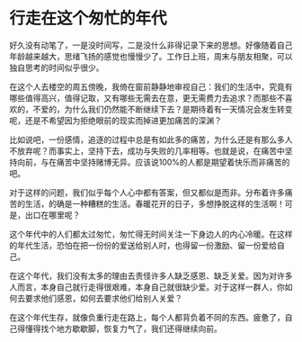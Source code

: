 # 行走在这个匆忙的年代

好久没有动笔了，一是没时间写，二是没什么非得记录下来的思想。好像随着自己年龄越来越大，思绪飞扬的感觉也慢慢少了。工作日上班，周末与朋友相聚，可以独自思考的时间似乎很少。
 
在这个人去楼空的周五傍晚，我倚在窗前静静地审视自己：我们的生活中，究竟有哪些值得高兴，值得记取，又有哪些无需去在意，更无需费力去追求？而那些不喜欢的，不爱的，为什么我们仍然能不断继续下去？是期待着有一天情况会发生转变呢，还是不希望因为拒绝眼前的现实而掉进更加痛苦的深渊？
 
比如说吧，一份感情，追逐的过程中总是有如此多的痛苦，为什么还是有那么多人不放弃呢？而事实上，坚持下去，成功与失败的几率相等。也就是说，在痛苦中坚持向前，与在痛苦中坚持赌博无异。应该说100%的人都是期望着快乐而非痛苦的吧。
 
对于这样的问题，我们似乎每个人心中都有答案，但又都似是而非。分布着许多痛苦的生活，的确是一种糟糕的生活。春暖花开的日子，多想挣脱这样的生活啊！可是，出口在哪里呢？
 
这个年代中的人们都太过匆忙，匆忙得无时间关注一下身边人的内心冷暖。在这样的年代生活，恐怕在把一份份的爱送给别人时，也得留一份激励、留一份爱给自己。
 
在这个年代，我们没有太多的理由去责怪许多人缺乏感恩、缺乏关爱。因为对许多人而言，本身自己就行走得很艰难，本身自己就很缺少爱。对于这样一群人，你如何去要求他们感恩，如何去要求他们给别人关爱？
 
在这个年代生存，就像负重行走在路上，每个人都背负着不同的东西。疲惫了，自己得懂得找个地方歇歇脚，恢复力气了，我们还得继续向前。